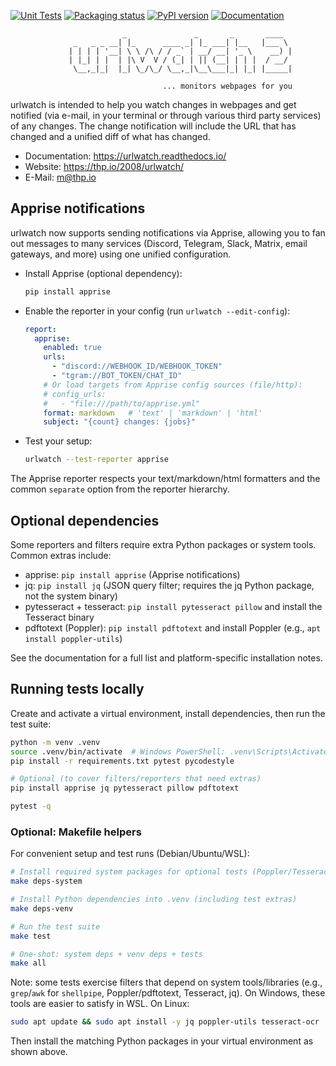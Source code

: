 [![Unit Tests](https://github.com/thp/urlwatch/actions/workflows/unit-tests.yml/badge.svg)](https://github.com/thp/urlwatch/actions/workflows/unit-tests.yml)
[![Packaging status](https://repology.org/badge/tiny-repos/urlwatch.svg)](https://repology.org/metapackage/urlwatch/versions)
[![PyPI version](https://badge.fury.io/py/urlwatch.svg)](https://badge.fury.io/py/urlwatch)
[![Documentation](https://readthedocs.org/projects/urlwatch/badge/?version=latest&style=flat)](https://urlwatch.readthedocs.io/en/latest/)


```
                         _               _       _       ____
              _   _ _ __| |_      ____ _| |_ ___| |__   |___ \
             | | | | '__| \ \ /\ / / _` | __/ __| '_ \    __) |
             | |_| | |  | |\ V  V / (_| | || (__| | | |  / __/
              \__,_|_|  |_| \_/\_/ \__,_|\__\___|_| |_| |_____|

                                  ... monitors webpages for you
```

urlwatch is intended to help you watch changes in webpages and get notified
(via e-mail, in your terminal or through various third party services) of any
changes. The change notification will include the URL that has changed and
a unified diff of what has changed.

* Documentation: https://urlwatch.readthedocs.io/
* Website: https://thp.io/2008/urlwatch/
* E-Mail: m@thp.io

## Apprise notifications

urlwatch now supports sending notifications via Apprise, allowing you to fan out messages to many services
(Discord, Telegram, Slack, Matrix, email gateways, and more) using one unified configuration.

- Install Apprise (optional dependency):

  ```bash
  pip install apprise
  ```

- Enable the reporter in your config (run `urlwatch --edit-config`):

  ```yaml
  report:
    apprise:
      enabled: true
      urls:
        - "discord://WEBHOOK_ID/WEBHOOK_TOKEN"
        - "tgram://BOT_TOKEN/CHAT_ID"
      # Or load targets from Apprise config sources (file/http):
      # config_urls:
      #   - "file:///path/to/apprise.yml"
      format: markdown   # 'text' | 'markdown' | 'html'
      subject: "{count} changes: {jobs}"
  ```

- Test your setup:

  ```bash
  urlwatch --test-reporter apprise
  ```

The Apprise reporter respects your text/markdown/html formatters and the common `separate` option from the
reporter hierarchy.

## Optional dependencies

Some reporters and filters require extra Python packages or system tools. Common extras include:

- apprise: `pip install apprise` (Apprise notifications)
- jq: `pip install jq` (JSON query filter; requires the jq Python package, not the system binary)
- pytesseract + tesseract: `pip install pytesseract pillow` and install the Tesseract binary
- pdftotext (Poppler): `pip install pdftotext` and install Poppler (e.g., `apt install poppler-utils`)

See the documentation for a full list and platform-specific installation notes.

## Running tests locally

Create and activate a virtual environment, install dependencies, then run the test suite:

```bash
python -m venv .venv
source .venv/bin/activate  # Windows PowerShell: .venv\Scripts\Activate.ps1
pip install -r requirements.txt pytest pycodestyle

# Optional (to cover filters/reporters that need extras)
pip install apprise jq pytesseract pillow pdftotext

pytest -q
```

### Optional: Makefile helpers

For convenient setup and test runs (Debian/Ubuntu/WSL):

```bash
# Install required system packages for optional tests (Poppler/Tesseract, headers)
make deps-system

# Install Python dependencies into .venv (including test extras)
make deps-venv

# Run the test suite
make test

# One-shot: system deps + venv deps + tests
make all
```

Note: some tests exercise filters that depend on system tools/libraries (e.g., `grep`/`awk` for `shellpipe`,
Poppler/pdftotext, Tesseract, jq). On Windows, these tools are easier to satisfy in WSL. On Linux:

```bash
sudo apt update && sudo apt install -y jq poppler-utils tesseract-ocr
```

Then install the matching Python packages in your virtual environment as shown above.
